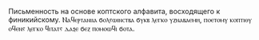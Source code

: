 Письменность на основе коптского алфавита, восходящего к финикийскому. Ⲛⲁϥⲉⲣⲧⲁⲛⲓⲓⲁ ϭⲟⲗⲋⲱⲓⲛⲥⲧⲃⲁ ϭⲩⲕⲃ ⲗⲉⲅⲕⲟ ⲩⲍⲛⲁⲃⲁⲉⲙⲏ, ⲡⲟⲉⲧⲟⲙⲩ ⲕⲟⲡⲧⲓⲑⲩ ⲟϥⲉⲛⲋ ⲗⲉⲅⲕⲟ ϥⲓⲧⲁⲧⲋ ⲇⲁⲝⲉ ϭⲉⲍ ⲡⲟⲙⲟⲱϥⲓ ϭⲟⲧⲁ.

